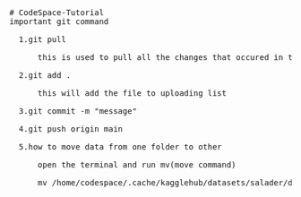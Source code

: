 <pre># CodeSpace-Tutorial
important git command<br>
  1.git pull<br>
      this is used to pull all the changes that occured in the repo<br>
  2.git add .<br>
      this will add the file to uploading list<br>
  3.git commit -m "message"<br>
  4.git push origin main<br>
  5.how to move data from one folder to other<br>
      open the terminal and run mv(move command)<br>
      mv /home/codespace/.cache/kagglehub/datasets/salader/dogs-vs-cats/versions/1 "/workspaces/CNN/3.cat vs dog image classification/dataset"

</pre>
